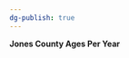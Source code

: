```yaml
---
dg-publish: true
---
```


<span><span><p dir="auto"><strong>Jones County Ages Per Year</strong></p></span></span><canvas height="0" width="0" style="display: block; box-sizing: border-box; height: 0px; width: 0px;"></canvas>
